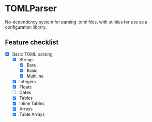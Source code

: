 # TOMLParser
No-dependency system for parsing .toml files, with utilities for use as a configuration library.

## Feature checklist
- [x] Basic TOML parsing
    - [x] Strings
        - [x] Bare
        - [x] Basic
        - [x] Multiline
    - [x] Integers
    - [x] Floats
    - [ ] Dates
    - [x] Tables
    - [x] Inline Tables
    - [x] Arrays
    - [x] Table Arrays
